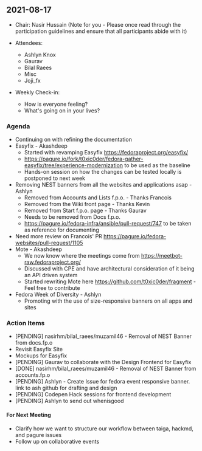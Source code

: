 ## 2021-08-17 

* Chair: Nasir Hussain (Note for you - Please once read through the participation guidelines and ensure that all participants abide with it)

* Attendees: 
  * Ashlyn Knox
  * Gaurav
  * Bilal Raees
  * Misc
  * Joji_fx

* Weekly Check-in:
    * How is everyone feeling?
    * What's going on in your lives?
    
### Agenda
* Continuing on with refining the documentation
* Easyfix - Akashdeep
    * Started with revamping Easyfix https://fedoraproject.org/easyfix/
    * https://pagure.io/fork/t0xic0der/fedora-gather-easyfix/tree/experience-modernization to be used as the baseline
    * Hands-on session on how the changes can be tested locally is postponed to next week
* Removing NEST banners from all the websites and applications asap - Ashlyn
    * Removed from Accounts and Lists f.p.o. - Thanks Francois
    * Removed from the Wiki front page - Thanks Kevin
    * Removed from Start f.p.o. page - Thanks Gaurav
    * Needs to be removed from Docs f.p.o. 
    * https://pagure.io/fedora-infra/ansible/pull-request/747 to be taken as reference for documenting
* Need more review on Francois' PR https://pagure.io/fedora-websites/pull-request/1105
* Mote - Akashdeep
    * We now know where the meetings come from https://meetbot-raw.fedoraproject.org/
    * Discussed with CPE and have architectural consideration of it being an API driven system
    * Started rewriting Mote here https://github.com/t0xic0der/fragment - Feel free to contribute
* Fedora Week of Diversity - Ashlyn
    * Promoting with the use of size-responsive banners on all apps and sites

### Action Items
* [PENDING] nasirhm/bilal_raees/muzamil46 - Removal of NEST Banner from docs.fp.o
* Revisit Easyfix Site
* Mockups for Easyfix
* [PENDING] Gaurav to collaborate with the Design Frontend for Easyfix
* [DONE] nasirhm/bilal_raees/muzamil46 - Removal of NEST Banner from accounts.fp.o
* [PENDING] Ashlyn - Create Issue for fedora event responsive banner. link to ash github for drafting and design
* [PENDING] Codepen Hack sessions for frontend development
* [PENDING] Ashlyn to send out whenisgood

#### For Next Meeting
* Clarify how we want to structure our workflow between taiga, hackmd, and pagure issues
* Follow up on collaborative events

